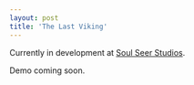 ```yaml
---
layout: post
title: 'The Last Viking'
---
```


Currently in development at 
[Soul Seer Studios](https://soul-seer-studios-ltd.itch.io/).

Demo coming soon.
